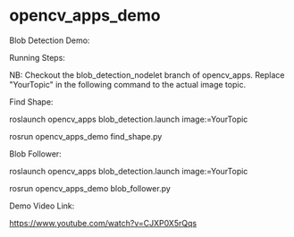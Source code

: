 # opencv_apps_demo

Blob Detection Demo:

Running Steps:

NB: Checkout the blob_detection_nodelet branch of opencv_apps.
Replace "YourTopic" in the following command to the actual image topic.

Find Shape:

roslaunch opencv_apps blob_detection.launch image:=YourTopic

rosrun opencv_apps_demo find_shape.py


Blob Follower:

roslaunch opencv_apps blob_detection.launch image:=YourTopic

rosrun opencv_apps_demo blob_follower.py


Demo Video Link:

https://www.youtube.com/watch?v=CJXP0X5rQqs

